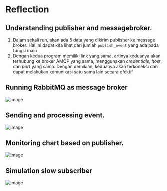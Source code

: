 # Reflection
## Understanding publisher and messagebroker.

1. Dalam sekali run, akan ada 5 data yang dikirim publisher ke message broker. Hal ini dapat kita lihat dari jumlah `publish_event` yang ada pada fungsi main
2. Dengan kedua program memiliki link yang sama, artinya keduanya akan terhubung ke broker AMQP yang sama, menggunakan _credentials, host_, dan _port_ yang sama. Dengan demikian, keduanya akan terkoneksi dan dapat melakukan komunikasi satu sama lain secara efektif

## Running RabbitMQ as message broker

![image](https://github.com/bangjai123/modul8-publisher/assets/120235144/2c907132-ee16-4880-9810-a0e32da8e229)

## Sending and processing event.
![image](https://github.com/bangjai123/modul8-publisher/assets/120235144/f03d2487-5f73-472a-abf6-3220cbdc1dd3)

## Monitoring chart based on publisher.
![image](https://github.com/bangjai123/modul8-publisher/assets/120235144/94094dce-3804-4fd3-ac87-01a16a3378eb)

## Simulation slow subscriber
![image](https://github.com/bangjai123/modul8-publisher/assets/120235144/2827944a-39d4-42c6-9bad-a87533e38fee)
